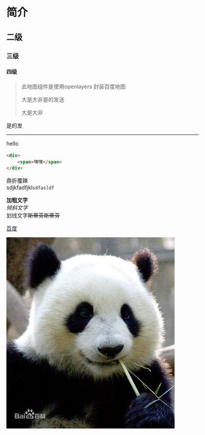 # 简介

## 二级

### 三级

#### 四级

> 此地图组件是使用openlayers 封装百度地图
>
> 大是大非是的发送
>
> 大是大非

是的发

---

<div>
    hello
</div>

```html
<div>
    <span>嘿嘿</span>
</div>
```

鼎折覆餗  
sdjkfadfjkl`sdfasldf`

**加粗文字**  
_倾斜文字_  
划线文字~~斯蒂芬斯蒂芬~~

[百度](/www.baidu.com)

![熊猫图片](/assets/headerImg.jpg)

